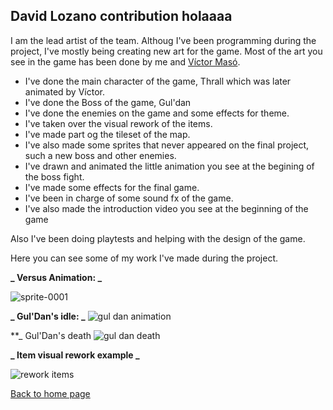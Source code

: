 ## **David Lozano contribution** holaaaa

I am the lead artist of the team. Althoug I've been programming during the project, I've mostly being creating new art for the game. Most of the art you see in the game has been done by me and [Víctor Masó](https://softcactusteam.github.io/Warcraft-Heroes-Beyond-Time/victor_contribution).
- I've done the main character of the game, Thrall which was later animated by Víctor.
- I've done the Boss of the game, Gul'dan
- I've done the enemies on the game and some effects for theme.
- I've taken over the visual rework of the items.
- I've made part og the tileset of the map.
- I've also made some sprites that never appeared on the final project, such a new boss and other enemies.
- I've drawn and animated the little animation you see at the begining of the boss fight.
- I've made some effects for the final game. 
- I've been in charge of some sound fx of the game.
- I've also made the introduction video you see at the beginning of the game

Also I've been doing playtests and helping with the design of the game.

Here you can see some of my work I've made during the project.

**_ Versus Animation: _**

![sprite-0001](https://user-images.githubusercontent.com/26002028/41006636-a365f72a-6922-11e8-98ca-0bce1576312a.gif)

**_ Gul'Dan's idle: _**
![gul dan animation](https://user-images.githubusercontent.com/26002028/41006688-eb13be18-6922-11e8-8bca-5f50295f981f.gif)

**_ Gul'Dan's death
![gul dan death](https://user-images.githubusercontent.com/26002028/41006710-fc72b614-6922-11e8-9573-c0ebc0a14027.gif)

**_ Item visual rework example _**
 
![rework items](https://user-images.githubusercontent.com/26002028/41006938-d08e6434-6923-11e8-9fd2-3d8338c06e69.png)


[Back to home page](https://softcactusteam.github.io/Warcraft-Heroes-Beyond-Time/)
